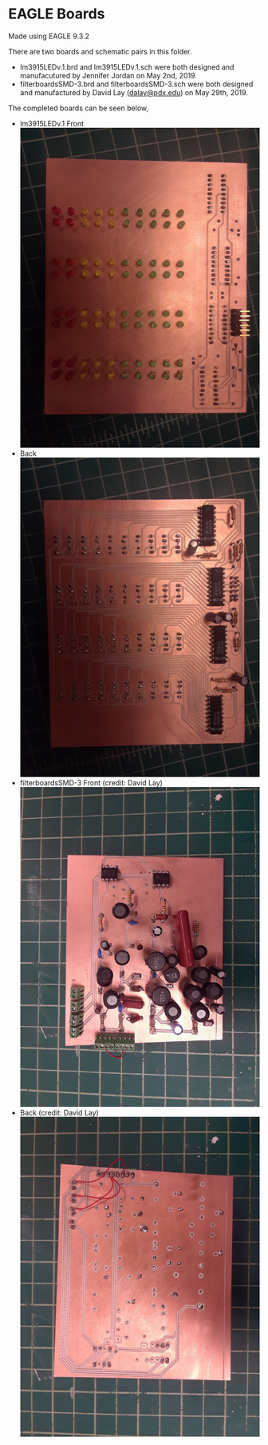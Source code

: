 # EAGLE Boards

Made using EAGLE 9.3.2

There are two boards and schematic pairs in this folder. 

- lm3915LEDv.1.brd and lm3915LEDv.1.sch were both designed and manufacutured by Jennifer Jordan on May 2nd, 2019.
- filterboardsSMD-3.brd and filterboardsSMD-3.sch were both designed and manufactured by David Lay (dalay@pdx.edu) on May 29th, 2019.

The completed boards can be seen below,

- lm3915LEDv.1 Front
![FilterComplete](/img/20190509_144358.jpg)
- Back
![FilterComplete](/img/20190509_144405.jpg)
- filterboardsSMD-3 Front (credit: David Lay)
![FilterBoardBack](/img/20190603_112108.jpg)
- Back (credit: David Lay)
![FilterBoardBack](/img/20190603_112124.jpg)
